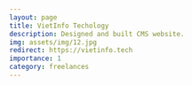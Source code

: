 ```yaml
---
layout: page
title: VietInfo Techology
description: Designed and built CMS website.
img: assets/img/12.jpg
redirect: https://vietinfo.tech
importance: 1
category: freelances
---
```


